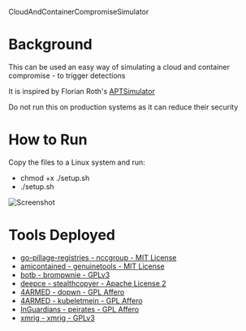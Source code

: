 
CloudAndContainerCompromiseSimulator

# Background
This can be used an easy way of simulating a cloud and container compromise - to trigger detections

It is inspired by Florian Roth's [APTSimulator](https://github.com/NextronSystems/APTSimulator)

Do not run this on production systems as it can reduce their security

# How to Run
Copy the files to a Linux system and run:
* chmod +x ./setup.sh
* ./setup.sh

![Screenshot](https://github.com/cado-security/CloudAndContainerCompromiseSimulator/blob/main/Screenshot.png)

# Tools Deployed
* [go-pillage-registries - nccgroup - MIT License](https://github.com/nccgroup/go-pillage-registries)
* [amicontained - genuinetools - MIT License](https://github.com/genuinetools/amicontained)
* [botb - brompwnie - GPLv3](https://github.com/brompwnie/botb)
* [deepce - stealthcopyer - Apache License 2](https://github.com/stealthcopter/deepce)
* [4ARMED - dopwn - GPL Affero](https://github.com/4ARMED/dopwn)
* [4ARMED - kubeletmein - GPL Affero](https://github.com/4ARMED/kubeletmein)
* [InGuardians - peirates - GPL Affero](https://github.com/inguardians/peirates)
* [xmrig - xmrig - GPLv3](https://github.com/xmrig/xmrig)
